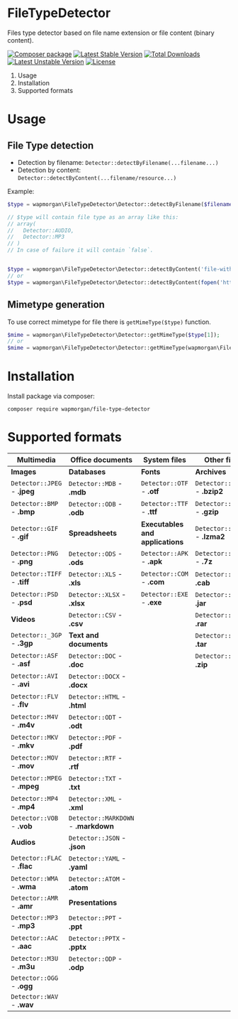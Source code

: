 # FileTypeDetector
Files type detector based on file name extension or file content (binary content).

[![Composer package](http://xn--e1adiijbgl.xn--p1acf/badge/wapmorgan/file-type-detector)](https://packagist.org/packages/wapmorgan/file-type-detector)
[![Latest Stable Version](https://poser.pugx.org/wapmorgan/file-type-detector/v/stable)](https://packagist.org/packages/wapmorgan/file-type-detector)
[![Total Downloads](https://poser.pugx.org/wapmorgan/file-type-detector/downloads)](https://packagist.org/packages/wapmorgan/file-type-detector)
[![Latest Unstable Version](https://poser.pugx.org/wapmorgan/file-type-detector/v/unstable)](https://packagist.org/packages/wapmorgan/file-type-detector)
[![License](https://poser.pugx.org/wapmorgan/file-type-detector/license)](https://packagist.org/packages/wapmorgan/file-type-detector)

1. Usage
2. Installation
3. Supported formats

# Usage

## File Type detection

- Detection by filename: `Detector::detectByFilename(...filename...)`
- Detection by content: `Detector::detectByContent(...filename/resource...)`

Example:

```php
$type = wapmorgan\FileTypeDetector\Detector::detectByFilename($filename);

// $type will contain file type as an array like this:
// array(
//   Detector::AUDIO,
//   Detector::MP3
// )
// In case of failure it will contain `false`.


$type = wapmorgan\FileTypeDetector\Detector::detectByContent('file-without-extension');
// or
$type = wapmorgan\FileTypeDetector\Detector::detectByContent(fopen('http://somedomain/somepath', 'r'));
```

## Mimetype generation

To use correct mimetype for file there is `getMimeType($type)` function.

```php
$mime = wapmorgan\FileTypeDetector\Detector::getMimeType($type[1]);
// or
$mime = wapmorgan\FileTypeDetector\Detector::getMimeType(wapmorgan\FileTypeDetector\Detector::MP3); // audio/mpeg
```

# Installation
Install package via composer:
```
composer require wapmorgan/file-type-detector
```

# Supported formats

| Multimedia                   | Office documents                     | System files                     | Other files                    |
|------------------------------|--------------------------------------|----------------------------------|--------------------------------|
| **Images**                   | **Databases**                        | **Fonts**                        | **Archives**                   |
| `Detector::JPEG` - **.jpeg** | `Detector::MDB` - **.mdb**           | `Detector::OTF` - **.otf**       | `Detector::BZIP2` - **.bzip2** |
| `Detector::BMP` - **.bmp**   | `Detector::ODB` - **.odb**           | `Detector::TTF` - **.ttf**       | `Detector::GZIP` - **.gzip**   |
| `Detector::GIF` - **.gif**   | **Spreadsheets**                     | **Executables and applications** | `Detector::LZMA2` - **.lzma2** |
| `Detector::PNG` - **.png**   | `Detector::ODS` - **.ods**           | `Detector::APK` - **.apk**       | `Detector::_7ZIP` - **.7z**    |
| `Detector::TIFF` - **.tiff** | `Detector::XLS` - **.xls**           | `Detector::COM` - **.com**       | `Detector::CAB` - **.cab**     |
| `Detector::PSD` - **.psd**   | `Detector::XLSX` - **.xlsx**         | `Detector::EXE` - **.exe**       | `Detector::JAR` - **.jar**     |
| **Videos**                   | `Detector::CSV` - **.csv**           |                                  | `Detector::RAR` - **.rar**     |
| `Detector::_3GP` - **.3gp**  | **Text and documents**               |                                  | `Detector::TAR` - **.tar**     |
| `Detector::ASF` - **.asf**   | `Detector::DOC` - **.doc**           |                                  | `Detector::ZIP` - **.zip**     |
| `Detector::AVI` - **.avi**   | `Detector::DOCX` - **.docx**         |                                  |                                |
| `Detector::FLV` - **.flv**   | `Detector::HTML` - **.html**         |                                  |                                |
| `Detector::M4V` - **.m4v**   | `Detector::ODT` - **.odt**           |                                  |                                |
| `Detector::MKV` - **.mkv**   | `Detector::PDF` - **.pdf**           |                                  |                                |
| `Detector::MOV` - **.mov**   | `Detector::RTF` - **.rtf**           |                                  |                                |
| `Detector::MPEG` - **.mpeg** | `Detector::TXT` - **.txt**           |                                  |                                |
| `Detector::MP4` - **.mp4**   | `Detector::XML` - **.xml**           |                                  |                                |
| `Detector::VOB` - **.vob**   | `Detector::MARKDOWN` - **.markdown** |                                  |                                |
| **Audios**                   | `Detector::JSON` - **.json**         |                                  |                                |
| `Detector::FLAC` - **.flac** | `Detector::YAML` - **.yaml**         |                                  |                                |
| `Detector::WMA` - **.wma**   | `Detector::ATOM` - **.atom**         |                                  |                                |
| `Detector::AMR` - **.amr**   | **Presentations**                    |                                  |                                |
| `Detector::MP3` - **.mp3**   | `Detector::PPT` - **.ppt**           |                                  |                                |
| `Detector::AAC` - **.aac**   | `Detector::PPTX` - **.pptx**         |                                  |                                |
| `Detector::M3U` - **.m3u**   | `Detector::ODP` - **.odp**           |                                  |                                |
| `Detector::OGG` - **.ogg**   |                                      |                                  |                                |
| `Detector::WAV` - **.wav**   |                                      |                                  |                                |

